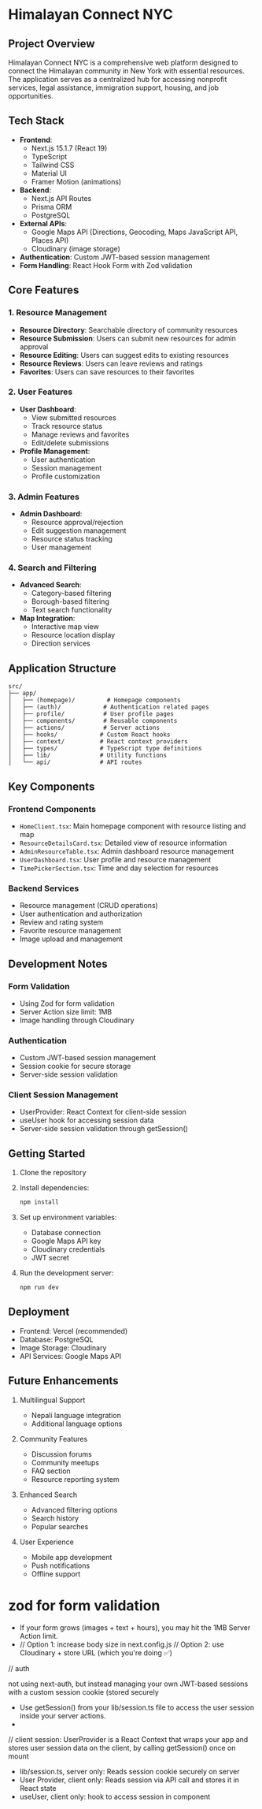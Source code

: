 # Himalayan Connect NYC

## Project Overview
Himalayan Connect NYC is a comprehensive web platform designed to connect the Himalayan community in New York with essential resources. The application serves as a centralized hub for accessing nonprofit services, legal assistance, immigration support, housing, and job opportunities.

## Tech Stack
- **Frontend**: 
  - Next.js 15.1.7 (React 19)
  - TypeScript
  - Tailwind CSS
  - Material UI
  - Framer Motion (animations)
- **Backend**: 
  - Next.js API Routes
  - Prisma ORM
  - PostgreSQL
- **External APIs**:
  - Google Maps API (Directions, Geocoding, Maps JavaScript API, Places API)
  - Cloudinary (image storage)
- **Authentication**: Custom JWT-based session management
- **Form Handling**: React Hook Form with Zod validation

## Core Features

### 1. Resource Management
- **Resource Directory**: Searchable directory of community resources
- **Resource Submission**: Users can submit new resources for admin approval
- **Resource Editing**: Users can suggest edits to existing resources
- **Resource Reviews**: Users can leave reviews and ratings
- **Favorites**: Users can save resources to their favorites

### 2. User Features
- **User Dashboard**: 
  - View submitted resources
  - Track resource status
  - Manage reviews and favorites
  - Edit/delete submissions
- **Profile Management**: 
  - User authentication
  - Session management
  - Profile customization

### 3. Admin Features
- **Admin Dashboard**:
  - Resource approval/rejection
  - Edit suggestion management
  - Resource status tracking
  - User management

### 4. Search and Filtering
- **Advanced Search**: 
  - Category-based filtering
  - Borough-based filtering
  - Text search functionality
- **Map Integration**: 
  - Interactive map view
  - Resource location display
  - Direction services

## Application Structure

```
src/
├── app/
│   ├── (homepage)/         # Homepage components
│   ├── (auth)/            # Authentication related pages
│   ├── profile/           # User profile pages
│   ├── components/        # Reusable components
│   ├── actions/           # Server actions
│   ├── hooks/            # Custom React hooks
│   ├── context/          # React context providers
│   ├── types/            # TypeScript type definitions
│   ├── lib/              # Utility functions
│   └── api/              # API routes
```

## Key Components

### Frontend Components
- `HomeClient.tsx`: Main homepage component with resource listing and map
- `ResourceDetailsCard.tsx`: Detailed view of resource information
- `AdminResourceTable.tsx`: Admin dashboard resource management
- `UserDashboard.tsx`: User profile and resource management
- `TimePickerSection.tsx`: Time and day selection for resources

### Backend Services
- Resource management (CRUD operations)
- User authentication and authorization
- Review and rating system
- Favorite resource management
- Image upload and management

## Development Notes

### Form Validation
- Using Zod for form validation
- Server Action size limit: 1MB
- Image handling through Cloudinary

### Authentication
- Custom JWT-based session management
- Session cookie for secure storage
- Server-side session validation

### Client Session Management
- UserProvider: React Context for client-side session
- useUser hook for accessing session data
- Server-side session validation through getSession()

## Getting Started

1. Clone the repository
2. Install dependencies:
   ```bash
   npm install
   ```
3. Set up environment variables:
   - Database connection
   - Google Maps API key
   - Cloudinary credentials
   - JWT secret

4. Run the development server:
   ```bash
   npm run dev
   ```

## Deployment
- Frontend: Vercel (recommended)
- Database: PostgreSQL
- Image Storage: Cloudinary
- API Services: Google Maps API

## Future Enhancements
1. Multilingual Support
   - Nepali language integration
   - Additional language options

2. Community Features
   - Discussion forums
   - Community meetups
   - FAQ section
   - Resource reporting system

3. Enhanced Search
   - Advanced filtering options
   - Search history
   - Popular searches

4. User Experience
   - Mobile app development
   - Push notifications
   - Offline support

# zod for form validation 
- If your form grows (images + text + hours), you may hit the 1MB Server Action limit.
- // Option 1: increase body size in next.config.js
// Option 2: use Cloudinary + store URL (which you're doing ✅)


// auth

 not using next-auth, but instead managing your own JWT-based sessions with a custom session cookie (stored securely
 -  Use getSession() from your lib/session.ts file to access the user session inside your server actions.
-  


// client session: 
UserProvider is a React Context that wraps your app and stores user session data on the client, by calling getSession() once on mount
- lib/session.ts, server only: Reads session cookie securely on server
- User Provider, client only: Reads session via API call and stores it in React state
- useUser, client only: hook to access session in component 


